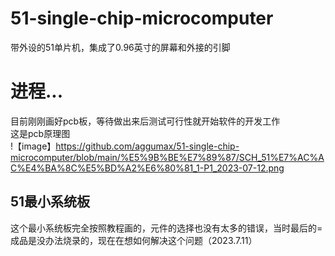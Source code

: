 # 51-single-chip-microcomputer
带外设的51单片机，集成了0.96英寸的屏幕和外接的引脚
# 进程...
目前刚刚画好pcb板，等待做出来后测试可行性就开始软件的开发工作  
这是pcb原理图  
!【image】https://github.com/aggumax/51-single-chip-microcomputer/blob/main/%E5%9B%BE%E7%89%87/SCH_51%E7%AC%AC%E4%BA%8C%E5%BD%A2%E6%80%81_1-P1_2023-07-12.png






## 51最小系统板
这个最小系统板完全按照教程画的，元件的选择也没有太多的错误，当时最后的=成品是没办法烧录的，现在在想如何解决这个问题（2023.7.11）
